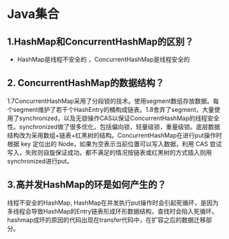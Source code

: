#  Java集合

## 1.HashMap和ConcurrentHashMap的区别？

- HashMap是线程不安全的 ，ConcurrentHashMap是线程安全的

## 2. ConcurrentHashMap的数据结构？

1.7ConcurrentHashMap采用了分段锁的技术。使用segment数组存放数据。每个segment维护了若干个HashEntry的桶构成链表。1.8舍弃了segment，大量使用了synchronized，以及无锁操作CAS以保证ConcurrentHashMap的线程安全性。synchronized做了很多优化，包括偏向锁，轻量级锁，重量级锁。底层数据结构改为采用数组+链表+红黑树的结构。ConcurrentHashMap在进行put操作时根据 key 定位出的 Node，如果为空表示当前位置可以写入数据，利用 CAS 尝试写入，失败则自旋保证成功。都不满足的情况按链表或红黑树的方式插入则用synchronized进行put。

## 3.高并发HashMap的环是如何产生的？

线程不安全的HashMap, HashMap在并发执行put操作时会引起死循环，是因为多线程会导致HashMap的Entry链表形成环形数据结构，查找时会陷入死循环。hashmap成环的原因的代码出现在transfer代码中，在扩容之后的数据迁移部分。



